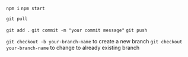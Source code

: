 `npm i`
`npm start`

`git pull`

`git add .`
`git commit -m "your commit message"`
`git push`

`git checkout -b your-branch-name` to create a new branch
`git checkout your-branch-name` to change to already existing branch
